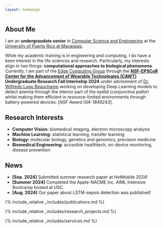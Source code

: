 ```yaml
---
layout: homepage
---
```


<!-- {% include_relative _config.yml %} -->

## About Me

I am an **undergraudate senior** in [Computer Science and Engineering](https://www.uprm.edu/cse/) at the [University of Puerto Rico at Mayagüez](https://www.uprm.edu/). 

While my academic training is in engineering and computing, I do have a keen interest in the life sciences and research. Particularly, my interests align in two things: **computational approaches to biological phenomena**. Currently, I am part of the [Edge Computing Group](https://github.com/edge-computing-upr) through the **[NSF-EPSCoR Center for the Advancement of Wearable Technologies (CAWT)](https://cawt.upr.edu) Undergraduate Research Fall Internship 2024** under advisement of [Dr. Wilfredo Lugo Beauchamp](https://scholar.google.com.pr/citations?hl=en&user=6IknU_EAAAAJ&view_op=list_works&sortby=pubdate) working on developing Deep Learning models to detect anemia through the interior part of the eyelid (*conjunctiva pallor*) whilst making them efficient in resource-limited environments through battery-powered devices. [*NSF Award OIA-1849243*].

## Research Interests

- **Computer Vision:** biomedical imaging, electron microscopy analysis
- **Machine Learning:** statistical learning, transfer learning
- **Biology:** molecular biology, genetics and genomics, precision medicine
- **Biomedical Engineering:** accesible healthtech, on-device monitoring, disease prevention

## News

- **[Sep. 2024]** Submitted summer research paper at HotMobile 2024!
- **[Summer 2024]** Completed the Apple-NACME Inc. AIML Intensive Bootcamp hosted at USC.
- **[Aug. 2024]** Our paper about LSTM-sepsis detection was published!

{% include_relative _includes/publications.md %}

{% include_relative _includes/research_projects.md %}

{% include_relative _includes/services.md %}
